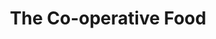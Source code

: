 ---
title: "The Co-operative Food"
url: /holmfirth/the-co-operative-food-wooldale-road/
shop: supermarket
---
